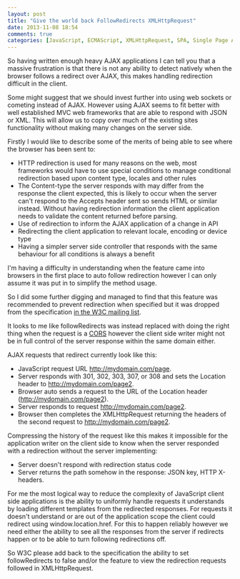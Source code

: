 ```yaml
---
layout: post
title: "Give the world back FollowRedirects XMLHttpRequest"
date: 2013-11-08 18:54
comments: true
categories: [JavaScript, ECMAScript, XMLHttpRequest, SPA, Single Page Application]
---
```

So having written enough heavy AJAX applications I can tell you that a massive frustration is that there is
not any ability to detect natively when the browser follows a redirect over AJAX, this makes handling redirection difficult in the client.

Some might suggest that we should invest further into using web sockets or cometing instead of AJAX. However using AJAX seems to fit better
with well established MVC web frameworks that are able to respond with JSON or XML.
This will allow us to copy over much of the existing sites functionality without making many changes on the server side.

Firstly I would like to describe some of the merits of being able to see where the browser has been sent to:

-    HTTP redirection is used for many reasons on the web, most frameworks would have to use special conditions to 
     manage conditional redirection based upon content type, locales and other rules
-    The Content-type the server responds with may differ from the response the client expected,
     this is likely to occur when the server can't respond to the Accepts header sent so sends HTML or similar instead.
     Without having redirection information the client application needs to validate the content returned before parsing.
-    Use of redirection to inform the AJAX application of a change in API
-    Redirecting the client application to relevant locale, encoding or device type
-    Having a simpler server side controller that responds with the same behaviour for all conditions is always a benefit

I'm having a difficulty in understanding when the feature came into browsers in the first place to auto follow redirection however
I can only assume it was put in to simplify the method usage.

So I did some further digging and managed to find that this feature was recommended to prevent redirection when specified but it was dropped
from the specification [in the W3C mailing list](http://lists.w3.org/Archives/Public/public-webapps/2010OctDec/0812.html).

It looks to me like followRedirects was instead replaced with doing the right thing when the request is a [CORS](http://www.w3.org/TR/XMLHttpRequest/#infrastructure-for-the-send\(\)-method) however the client side writer might
not be in full control of the server response within the same domain either.

AJAX requests that redirect currently look like this:

-    JavaScript request URL http://mydomain.com/page.
-    Server responds with 301, 302, 303, 307, or 308 and sets the Location header to http://mydomain.com/page2.
-    Browser auto sends a request to the URL of the Location header (http://mydomain.com/page2).
-    Server responds to request http://mydomain.com/page2.
-    Browser then completes the XMLHttpRequest returning the headers of the second request to http://mydomain.com/page2.

Compressing the history of the request like this makes it impossible for the application writer on the client side to know when the server
responded with a redirection without the server implementing:

-    Server doesn't respond with redirection status code
-    Server returns the path somehow in the response: JSON key, HTTP X-headers.

For me the most logical way to reduce the complexity of JavaScript client side applications is the ability to uniformly handle requests it
understands by loading different templates from the redirected responses. For requests it doesn't understand or are out of the application
scope the client could redirect using window.location.href. For this to happen reliably however we need either the ability
to see all the responses from the server if redirects happen or to be able to turn following redirections off.

So W3C please add back to the specification the ability to set followRedirects to false and/or the feature to view the redirection
requests followed in XMLHttpRequest.